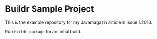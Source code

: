 # Buildr Sample Project

This is the example repository for my Javamagazin article in issue 1.2013.

Run ```buildr package``` for an initial build.